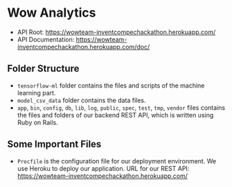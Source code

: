 # Wow Analytics

- API Root: https://wowteam-inventcompechackathon.herokuapp.com/
- API Documentation: https://wowteam-inventcompechackathon.herokuapp.com/doc/

## Folder Structure

- `tensorflow-ml` folder contains the files and scripts of the machine learning part.
- `model_csv_data` folder contains the data files.
- `app`, `bin`, `config`, `db`, `lib`, `log`, `public`, `spec`, `test`, `tmp`,
`vendor` files contains the files and folders of our backend REST API, which is
written using Ruby on Rails.

## Some Important Files

- `Procfile` is the configuration file for our deployment environment. We use
Heroku to deploy our application. URL for our REST API: https://wowteam-inventcompechackathon.herokuapp.com/

